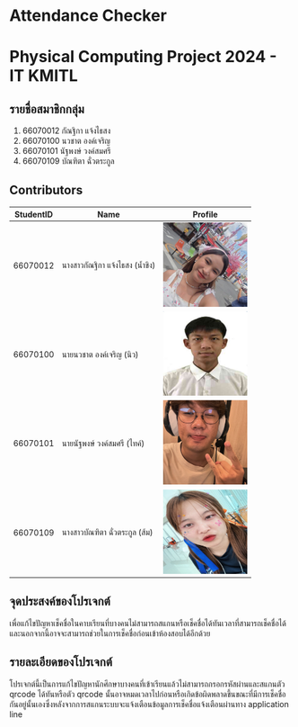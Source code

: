 # Attendance Checker
# Physical Computing Project 2024 - IT KMITL

## รายชื่อสมาชิกกลุ่ม
1. 66070012 กัณฐิกา แจ้งไธสง
2. 66070100 นวชาต องค์เจริญ
3. 66070101 นัฐพงษ์ วงค์สมศรี
4. 66070109 บัณฑิตา ฉั่วตระกูล
## Contributors

| StudentID       | Name                                  | Profile                      |
|----------|---------------------------------------|--------------------------------|
| 66070012 | นางสาวกัณฐิกา แจ้งไธสง (น้ำขิง)          |<img alt="66070100" height="150" src="resource/66070012.JPG" width="150"/>    |
| 66070100 | นายนวชาต องค์เจริญ (นิว) |<img alt="66070100" height="150" src="resource/66070100.jpg" width="150"/>|
| 66070101 | นายนัฐพงษ์ วงค์สมศรี (ไทค์)| <img alt="66070101" height="150" src="resource/66070101.jpeg" width="150"/>|
| 66070109 | นางสาวบัณฑิตา ฉั่วตระกูล (ส้ม)        |<img alt="66070100" height="150" src="resource/66070109.JPEG" width="150"/>     |

## จุดประสงค์ของโปรเจกต์
เพื่อแก้ไขปัญหาเช็คชื่อในคาบเรียนที่บางคนไม่สามารถสแกนหรือเช็คชื่อได้ทันเวลาที่สามารถเช็คชื่อได้ และนอกจากนี้อาจจะสามารถช่วยในการเช็คชื่อก่อนเข้าห้องสอบได้อีกด้วย

## รายละเอียดของโปรเจกต์
โปรเจกต์นี้เป็นการแก้ไขปัญหานักศึกษาบางคนที่เข้าเรียนแล้วไม่สามารถกรอกรหัสผ่านและสแกนตัว qrcode ได้ทันหรือตัว qrcode นั้นอาจหมดเวลาไปก่อนหรือเกิดข้อผิดพลาดขึ้นขณะที่มีการเช็คชื่อกันอยู่นั้นเองซึ่งหลังจากการสแกนระบบจะแจ้งเตือนข้อมูลการเช็คชื่อแจ้งเตือนผ่านทาง application line
